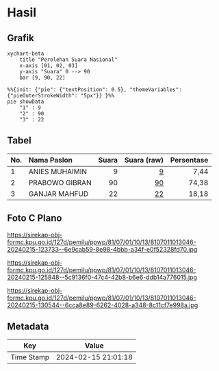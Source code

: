 # Hasil

## Grafik

```mermaid
xychart-beta
    title "Perolehan Suara Nasional"
    x-axis [01, 02, 03]
    y-axis "Suara" 0 --> 90
    bar [9, 90, 22]
```

```mermaid
%%{init: {"pie": {"textPosition": 0.5}, "themeVariables": {"pieOuterStrokeWidth": "5px"}} }%%
pie showData
    "1" : 9
    "2" : 90
    "3" : 22
```

## Tabel

| No. | Nama Paslon    | Suara | Suara (raw) | Persentase |
|:--- |:-------------- | -----:| -----------:| ----------:|
| 1   | ANIES MUHAIMIN | 9     | [9][p-1]    | 7,44       |
| 2   | PRABOWO GIBRAN | 90    | [90][p-2]   | 74,38      |
| 3   | GANJAR MAHFUD  | 22    | [22][p-3]   | 18,18      |


[p-1]: https://github.com/gigit-pemilu/pemilu-2024/blob/main/pilpres/hitung-suara/sub/81-maluku/sub/07-kepulauan-aru/sub/01-pulau-pulau-aru/sub/1013-siwa-lima/sub/046-tps/sub/paslon-1.txt
[p-2]: https://github.com/gigit-pemilu/pemilu-2024/blob/main/pilpres/hitung-suara/sub/81-maluku/sub/07-kepulauan-aru/sub/01-pulau-pulau-aru/sub/1013-siwa-lima/sub/046-tps/sub/paslon-2.txt
[p-3]: https://github.com/gigit-pemilu/pemilu-2024/blob/main/pilpres/hitung-suara/sub/81-maluku/sub/07-kepulauan-aru/sub/01-pulau-pulau-aru/sub/1013-siwa-lima/sub/046-tps/sub/paslon-3.txt

## Foto C Plano

https://sirekap-obj-formc.kpu.go.id/127d/pemilu/ppwp/81/07/01/10/13/8107011013046-20240215-123733--6e9cab59-8e98-4bbb-a34f-e0f52328fd70.jpg

https://sirekap-obj-formc.kpu.go.id/127d/pemilu/ppwp/81/07/01/10/13/8107011013046-20240215-125848--5c9136f0-47c4-42b8-b6e6-ddb14a776015.jpg

https://sirekap-obj-formc.kpu.go.id/127d/pemilu/ppwp/81/07/01/10/13/8107011013046-20240215-130544--6cca8e89-6262-4028-a348-8c11cf7e998a.jpg


## Metadata

| Key        | Value               |
| ---------- | ------------------- |
| Time Stamp | 2024-02-15 21:01:18 |



